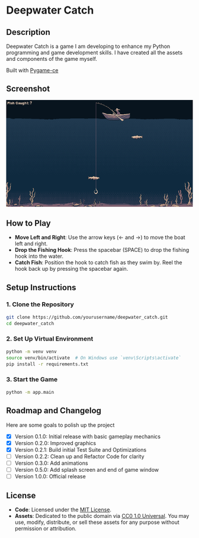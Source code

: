 # Deepwater Catch

## Description
Deepwater Catch is a game I am developing to enhance my Python programming and game development skills. I have created all the assets and components of the game myself.

Built with [Pygame-ce](https://github.com/pygame-community/pygame-ce)

## Screenshot
![Game Screenshot](/info/screenshot.PNG)

## How to Play
* **Move Left and Right**: Use the arrow keys (← and →) to move the boat left and right.
* **Drop the Fishing Hook**: Press the spacebar (SPACE) to drop the fishing hook into the water.
* **Catch Fish**: Position the hook to catch fish as they swim by. Reel the hook back up by pressing the spacebar again.

## Setup Instructions

### 1. Clone the Repository
```sh
git clone https://github.com/yourusername/deepwater_catch.git
cd deepwater_catch
```

### 2. Set Up Virtual Environment
```sh
python -m venv venv
source venv/bin/activate  # On Windows use `venv\Scripts\activate`
pip install -r requirements.txt
```

### 3. Start the Game
```sh
python -m app.main
```

## Roadmap and Changelog
Here are some goals to polish up the project

- [x] Version 0.1.0: Initial release with basic gameplay mechanics
- [x] Version 0.2.0: Improved graphics
- [x] Version 0.2.1: Build initial Test Suite and Optimizations
- [ ] Version 0.2.2: Clean up and Refactor Code for clarity
- [ ] Version 0.3.0: Add animations
- [ ] Version 0.5.0: Add splash screen and end of game window
- [ ] Version 1.0.0: Official release

## License  
- **Code**: Licensed under the [MIT License](LICENSE).  
- **Assets**: Dedicated to the public domain via [CC0 1.0 Universal](LICENSE-ASSETS). You may use, modify, distribute, or sell these assets for any purpose without permission or attribution.  